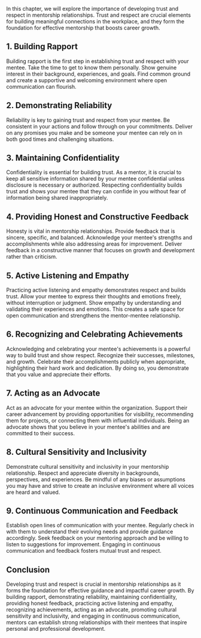 
In this chapter, we will explore the importance of developing trust and respect in mentorship relationships. Trust and respect are crucial elements for building meaningful connections in the workplace, and they form the foundation for effective mentorship that boosts career growth.

**1. Building Rapport**
-----------------------

Building rapport is the first step in establishing trust and respect with your mentee. Take the time to get to know them personally. Show genuine interest in their background, experiences, and goals. Find common ground and create a supportive and welcoming environment where open communication can flourish.

**2. Demonstrating Reliability**
--------------------------------

Reliability is key to gaining trust and respect from your mentee. Be consistent in your actions and follow through on your commitments. Deliver on any promises you make and be someone your mentee can rely on in both good times and challenging situations.

**3. Maintaining Confidentiality**
----------------------------------

Confidentiality is essential for building trust. As a mentor, it is crucial to keep all sensitive information shared by your mentee confidential unless disclosure is necessary or authorized. Respecting confidentiality builds trust and shows your mentee that they can confide in you without fear of information being shared inappropriately.

**4. Providing Honest and Constructive Feedback**
-------------------------------------------------

Honesty is vital in mentorship relationships. Provide feedback that is sincere, specific, and balanced. Acknowledge your mentee's strengths and accomplishments while also addressing areas for improvement. Deliver feedback in a constructive manner that focuses on growth and development rather than criticism.

**5. Active Listening and Empathy**
-----------------------------------

Practicing active listening and empathy demonstrates respect and builds trust. Allow your mentee to express their thoughts and emotions freely, without interruption or judgment. Show empathy by understanding and validating their experiences and emotions. This creates a safe space for open communication and strengthens the mentor-mentee relationship.

**6. Recognizing and Celebrating Achievements**
-----------------------------------------------

Acknowledging and celebrating your mentee's achievements is a powerful way to build trust and show respect. Recognize their successes, milestones, and growth. Celebrate their accomplishments publicly when appropriate, highlighting their hard work and dedication. By doing so, you demonstrate that you value and appreciate their efforts.

**7. Acting as an Advocate**
----------------------------

Act as an advocate for your mentee within the organization. Support their career advancement by providing opportunities for visibility, recommending them for projects, or connecting them with influential individuals. Being an advocate shows that you believe in your mentee's abilities and are committed to their success.

**8. Cultural Sensitivity and Inclusivity**
-------------------------------------------

Demonstrate cultural sensitivity and inclusivity in your mentorship relationship. Respect and appreciate diversity in backgrounds, perspectives, and experiences. Be mindful of any biases or assumptions you may have and strive to create an inclusive environment where all voices are heard and valued.

**9. Continuous Communication and Feedback**
--------------------------------------------

Establish open lines of communication with your mentee. Regularly check in with them to understand their evolving needs and provide guidance accordingly. Seek feedback on your mentoring approach and be willing to listen to suggestions for improvement. Engaging in continuous communication and feedback fosters mutual trust and respect.

**Conclusion**
--------------

Developing trust and respect is crucial in mentorship relationships as it forms the foundation for effective guidance and impactful career growth. By building rapport, demonstrating reliability, maintaining confidentiality, providing honest feedback, practicing active listening and empathy, recognizing achievements, acting as an advocate, promoting cultural sensitivity and inclusivity, and engaging in continuous communication, mentors can establish strong relationships with their mentees that inspire personal and professional development.
